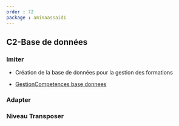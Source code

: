 ```yaml
---
order : 72
package : aminaassaid1
---
```

## C2-Base de données

### Imiter


- Création de la base de données pour la gestion des formations 

- [GestionCompetences base donnees]()
  
### Adapter



###  Niveau Transposer




